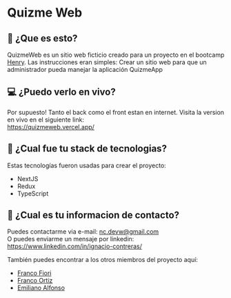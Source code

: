# Quizme Web

## 🤔 ¿Que es esto?
QuizmeWeb es un sitio web ficticio creado para un proyecto en el bootcamp <a href="https://soyhenry.com/">Henry</a>. Las instrucciones eran simples: Crear un sitio web para que un administrador pueda manejar la aplicación QuizmeApp

## 💻 ¿Puedo verlo en vivo?
Por supuesto! Tanto el back como el front estan en internet. Visita la version en vivo en el siguiente link:\
https://quizmeweb.vercel.app/

## 🧱 ¿Cual fue tu stack de tecnologias? 
Estas tecnologías fueron usadas para crear el proyecto:
- NextJS
- Redux
- TypeScript

## 💬 ¿Cual es tu informacion de contacto?
Puedes contactarme via e-mail: nc.devw@gmail.com\
O puedes enviarme un mensaje por linkedin: https://www.linkedin.com/in/ignacio-contreras/

También puedes encontrar a los otros miembros del proyecto aquí:
- <a href="https://github.com/franfiori29/">Franco Fiori</a>
- <a href="https://github.com/Pakvothe">Franco Ortiz</a>
- <a href="https://github.com/Aglowkeys/">Emiliano Alfonso</a>
